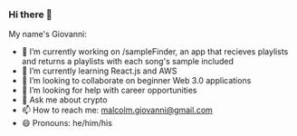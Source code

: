 ### Hi there 👋

My name's Giovanni: 

- 🔭 I’m currently working on /sampleFinder, an app that recieves playlists and returns a playlists with each song's sample included
- 🌱 I’m currently learning React.js and AWS
- 👯 I’m looking to collaborate on beginner Web 3.0 applications
- 🤔 I’m looking for help with career opportunities
- 💬 Ask me about crypto
- 📫 How to reach me: malcolm.giovanni@gmail.com
- 😄 Pronouns: he/him/his
